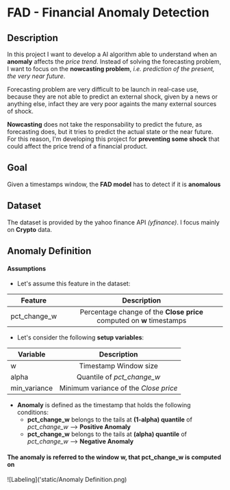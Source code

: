 # FAD - Financial Anomaly Detection

## Description
In this project I want to develop a AI algorithm able to understand when an **anomaly** affects the _price trend_. Instead of solving the forecasting problem, I want to focus on the **nowcasting problem**, _i.e. prediction of the present, the very near future_. 

Forecasting problem are very difficult to be launch in real-case use, because they are not able to predict an external shock, given by a news or anything else, infact they are very poor againts the many external sources of shock. 

**Nowcasting** does not take the responsability to predict the future, as forecasting does, but it tries to predict the actual state or the near future. For this reason, I'm developing this project for **preventing some shock** that could affect the price trend of a financial product.

## Goal
Given a timestamps window, the **FAD model** has to detect if it is **anomalous**

## Dataset
The dataset is provided by the yahoo finance API _(yfinance)_. I focus mainly on **Crypto** data.

## Anomaly Definition

#### Assumptions
- Let's assume this feature in the dataset:

| Feature       | Description           |
| -------------- |:---------------------:|
| pct_change_w   | Percentage change of the **Close price** computed on **w** timestamps| 

- Let's consider the following **setup variables**:

| Variable       | Description           |
| -------------- |:---------------------:|
| w              | Timestamp Window size | 
| alpha          | Quantile of _pct_change_w_|
| min_variance   | Minimum variance of the _Close price_ |

- **Anomaly** is defined as the timestamp that holds the following conditions:
  - **pct_change_w** belongs to the tails at **(1-alpha) quantile** of _pct_change_w_  --> **Positive Anomaly**
  - **pct_change_w** belongs to the tails at **(alpha) quantile** of _pct_change_w_  --> **Negative Anomaly**  
    
#### The anomaly is referred to the window **w**, that pct_change_w is computed on

![Labeling]('static/Anomaly Definition.png)


